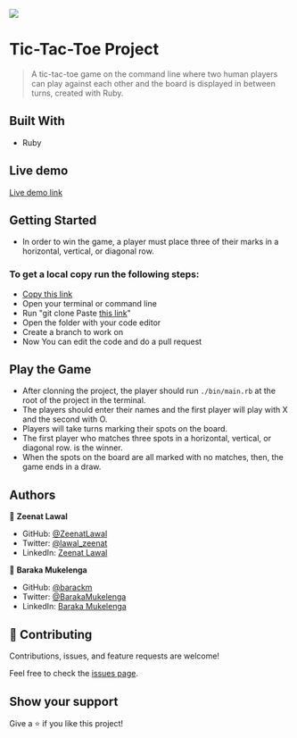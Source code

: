 ![](https://img.shields.io/badge/Microverse-blueviolet)

# Tic-Tac-Toe Project

> A tic-tac-toe game on the command line where two human players can play against each other and the board is displayed in between turns, created with Ruby.

## Built With

- Ruby

## Live demo

[Live demo link](https://replit.com/@BarackMukeleng1/Tic-Tac-Toe#bin/main.rb)

## Getting Started

- In order to win the game, a player must place three of their marks in a horizontal, vertical, or diagonal row.

### To get a local copy run the following steps:

- [Copy this link](https://github.com/ZeenatLawal/Tic-Tac-Toe)
- Open your terminal or command line
- Run "git clone Paste [this link](https://github.com/ZeenatLawal/Tic-Tac-Toe)"
- Open the folder with your code editor
- Create a branch to work on
- Now You can edit the code and do a pull request

## Play the Game

- After clonning the project, the player should run `./bin/main.rb` at the root of the project in the terminal.
- The players should enter their names and the first player will play with X and the second with O.
- Players will take turns marking their spots on the board.
- The first player who matches three spots in a horizontal, vertical, or diagonal row. is the winner.
- When the spots on the board are all marked with no matches, then, the game ends in a draw.

## Authors

👤 **Zeenat Lawal**

- GitHub: [@ZeenatLawal](https://github.com/ZeenatLawal)
- Twitter: [@lawal_zeenat](https://twitter.com/lawal_zeenat)
- LinkedIn: [Zeenat Lawal](https://www.linkedin.com/in/zeenat-lawal-665872120/)

👤 **Baraka Mukelenga**

- GitHub: [@barackm](https://github.com/barackm)
- Twitter: [@BarakaMukelenga](https://twitter.com/BarackMukelenga)
- LinkedIn: [Baraka Mukelenga](https://www.linkedin.com/in/baraka-mukelenga/)

## 🤝 Contributing

Contributions, issues, and feature requests are welcome!

Feel free to check the [issues page](https://github.com/ZeenatLawal/Tic-Tac-Toe/issues).

## Show your support

Give a ⭐️ if you like this project!
